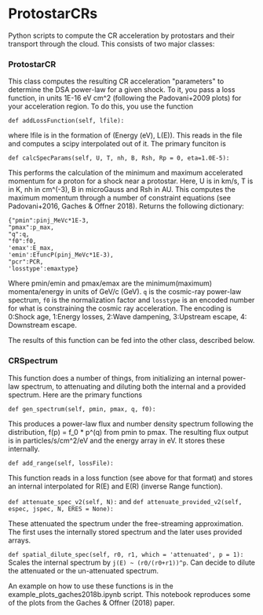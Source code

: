 # ProtostarCRs
Python scripts to compute the CR acceleration by protostars and their transport through the cloud. This consists of two major classes:

### ProtostarCR
This class computes the resulting CR acceleration "parameters" to determine the DSA power-law for a given shock. To it, you pass a loss function, in units 1E-16 eV cm^2 (following the Padovani+2009 plots) for your acceleration region. To do this, you use the function

`def addLossFunction(self, lfile):`

where lfile is in the formation of (Energy (eV), L(E)). This reads in the file and computes a scipy interpolated out of it. The primary funciton is 

`def calcSpecParams(self, U, T, nh, B, Rsh, Rp = 0, eta=1.0E-5):`

This performs the calculation of the minimum and maximum accelerated momentum for a proton for a shock near a protostar. Here, U is in km/s, T is in K, nh in cm^(-3), B in microGauss and Rsh in AU. This computes the maximum momentum through a number of constraint equations (see Padovani+2016, Gaches & Offner 2018). Returns the following dictionary:

```
{"pmin":pinj_MeVc*1E-3, 
"pmax":p_max, 
"q":q, 
"f0":f0, 
'emax':E_max, 
'emin':EfuncP(pinj_MeVc*1E-3), 
"pcr":PCR, 
'losstype':emaxtype}
```

Where pmin/emin and pmax/emax are the minimum(maximum) momenta/energy in units of GeV/c (GeV). `q` is the cosmic-ray power-law spectrum, `f0` is the normalization factor and `losstype` is an encoded number for what is constraining the cosmic ray acceleration. The encoding is 0:Shock age, 1:Energy losses, 2:Wave dampening, 3:Upstream escape, 4: Downstream escape.

The results of this function can be fed into the other class, described below.
### CRSpectrum
This function does a number of things, from initializing an internal power-law spectrum, to attenuating and diluting both the internal and a provided spectrum. Here are the primary functions

`def gen_spectrum(self, pmin, pmax, q, f0):`

This produces a power-law flux and number density spectrum following the distribution, f(p) = f_0 * p^(q) from pmin to pmax. The resulting flux output is in particles/s/cm^2/eV and the energy array in eV. It stores these internally.

`def add_range(self, lossFile):`

This function reads in a loss function (see above for that format) and stores an internal interpolated for R(E) and E(R) (inverse Range function).

`def attenuate_spec_v2(self, N):` and `def attenuate_provided_v2(self, espec, jspec, N, ERES = None):`

These attenuated the spectrum under the free-streaming approximation. The first uses the internally stored spectrum and the later uses provided arrays.

`def spatial_dilute_spec(self, r0, r1, which = 'attenuated', p = 1): `
Scales the internal spectrum by `j(E) ~ (r0/(r0+r1))^p`. Can decide to dilute the attenuated or the un-attenuated spectrum.

An example on how to use these functions is in the example_plots_gaches2018b.ipynb script. This notebook reproduces some of the plots from the Gaches & Offner (2018) paper.
